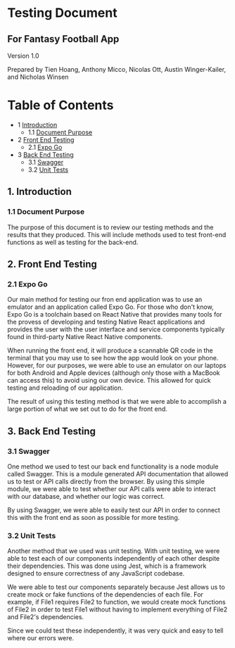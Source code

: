 
# Testing Document
## For Fantasy Football App 
Version 1.0

Prepared by Tien Hoang, Anthony Micco, Nicolas Ott, Austin Winger-Kailer, and Nicholas Winsen

# Table of Contents 


- 1 [Introduction](#1-introduction)
  - 1.1 [Document Purpose](#11-document-purpose)
- 2 [Front End Testing](#2-front-end-testing)
    - 2.1 [Expo Go](#21-expo-go)
- 3 [Back End Testing](#3-back-end-testing)
    - 3.1 [Swagger](#31-swagger)
    - 3.2 [Unit Tests](#32-unit-tests)



## 1. Introduction
### 1.1 Document Purpose
The purpose of this document is to review our testing methods and the results that they produced. This will include methods used to test front-end functions as well as testing for the back-end.


## 2. Front End Testing
### 2.1 Expo Go
Our main method for testing our fron end application was to use an emulator and an application called Expo Go. For those who don't know, Expo Go is a toolchain based on React Native that provides many tools for the provess of developing and testing Native React applications and provides the user with the user interface and service components typically found in third-party Native React Native components. 

When running the front end, it will produce a scannable QR code in the terminal that you may use to see how the app would look on your phone. However, for our purposes, we were able to use an emulator on our laptops for both Android and Apple devices (although only those with a MacBook can access this) to avoid using our own device. This allowed for quick testing and reloading of our application.

The result of using this testing method is that we were able to accomplish a large portion of what we set out to do for the front end.

## 3. Back End Testing
### 3.1 Swagger
One method we used to test our back end functionality is a node module called Swagger. This is a module generated API documentation that allowed us to test or API calls directly from the browser. By using this simple module, we were able to test whether our API calls were able to interact with our database, and whether our logic was correct. 

By using Swagger, we were able to easily test our API in order to connect this with the front end as soon as possible for more testing.

### 3.2 Unit Tests
Another method that we used was unit testing. With unit testing, we were able to test each of our components independently of each other despite their dependencies. This was done using Jest, which is a framework designed to ensure correctness of any JavaScript codebase.

We were able to test our components separately because Jest allows us to create mock or fake functions of the dependencies of each file. For example, if File1 requires File2 to function, we would create mock functions of File2 in order to test File1 without having to implement everything of File2 and File2's dependencies.

Since we could test these independently, it was very quick and easy to tell where our errors were.